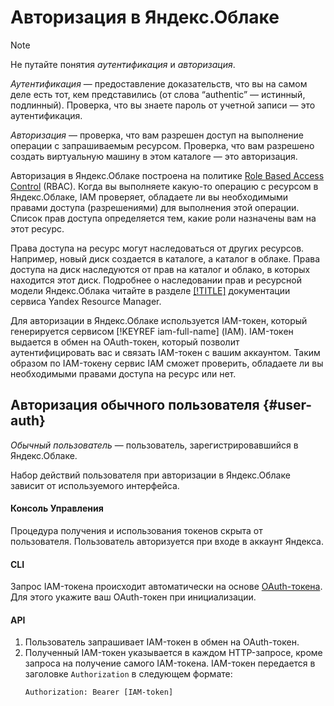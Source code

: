 # Авторизация в Яндекс.Облаке

> [!NOTE]
>
> Не путайте понятия _аутентификация_ и _авторизация_.
>
> _Аутентификация_ — предоставление доказательств, что вы на самом деле есть тот, кем представились (от слова “authentic” — истинный, подлинный). Проверка, что вы знаете пароль от учетной записи — это аутентификация.
>
> _Авторизация_ — проверка, что вам разрешен доступ на выполнение операции с запрашиваемым ресурсом. Проверка, что вам разрешено создать виртуальную машину в этом каталоге — это авторизация.
>

Авторизация в Яндекс.Облаке построена на политике [Role Based Access Control](https://en.wikipedia.org/wiki/Role-based_access_control) (RBAC). Когда вы выполняете какую-то операцию с ресурсом в Яндекс.Облаке, IAM проверяет, обладаете ли вы необходимыми правами доступа (разрешениями) для выполнения этой операции. Список прав доступа определяется тем, какие роли назначены вам на этот ресурс.

Права доступа на ресурс могут наследоваться от других ресурсов. Например, новый диск создается в каталоге, а каталог в облаке. Права доступа на диск наследуются от прав на каталог и облако, в которых находится этот диск. Подробнее о наследовании прав и ресурсной модели Яндекс.Облака читайте в разделе [[!TITLE]](../../../resource-manager/concepts/resources-hierarchy.md) документации сервиса Yandex Resource Manager.

Для авторизации в Яндекс.Облаке используется IAM-токен, который генерируется сервисом [!KEYREF iam-full-name] (IAM). IAM-токен выдается в обмен на OAuth-токен, который позволит аутентифицировать вас и связать IAM-токен с вашим аккаунтом. Таким образом по IAM-токену сервис IAM сможет проверить, обладаете ли вы необходимыми правами доступа на ресурс или нет.

## Авторизация обычного пользователя {#user-auth}

_Обычный пользователь_ — пользователь, зарегистрировавшийся в Яндекс.Облаке.

Набор действий пользователя при авторизации в Яндекс.Облаке зависит от используемого интерфейса.

#### Консоль Управления

Процедура получения и использования токенов скрыта от пользователя. Пользователь авторизуется при входе в аккаунт Яндекса.

#### CLI

Запрос IAM-токена происходит автоматически на основе [OAuth-токена](oauth-token.md). Для этого укажите ваш OAuth-токен при инициализации.

#### API

1. Пользователь запрашивает IAM-токен в обмен на OAuth-токен.
2. Полученный IAM-токен указывается в каждом HTTP-запросе, кроме запроса на получение самого IAM-токена. IAM-токен передается в заголовке `Authorization` в следующем формате:
    ```
    Authorization: Bearer [IAM-token]
    ```

